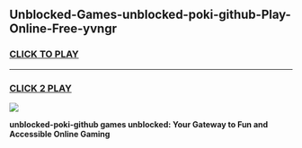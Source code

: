 
## Unblocked-Games-unblocked-poki-github-Play-Online-Free-yvngr
<h3>
<a href="https://premium76.site?title=unblocked-poki-github&ref=26A">CLICK TO PLAY</a></h3>
<hr>

<h3>
<a href="https://premium76.site?title=unblocked-poki-github&ref=26A">CLICK 2 PLAY</a>
  
</h3>

<a href="https://premium76.site?title=unblocked-poki-github&ref=26A"><img src="https://clearcache.store/games.png"></a>


**unblocked-poki-github games unblocked: Your Gateway to Fun and Accessible Online Gaming**
